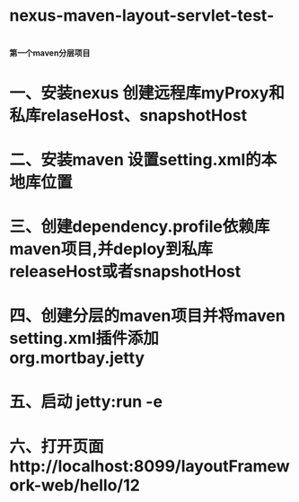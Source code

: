 # nexus-maven-layout-servlet-test-
# <H4>第一个maven分层项目</H4>

# <div>
# 一、安装nexus 创建远程库myProxy和私库relaseHost、snapshotHost
# 二、安装maven 设置setting.xml的本地库位置
# 三、创建dependency.profile依赖库maven项目,并deploy到私库releaseHost或者snapshotHost
# 四、创建分层的maven项目并将maven setting.xml插件添加<pluginGroup>org.mortbay.jetty</pluginGroup>
# 五、启动 jetty:run -e
# 六、打开页面http://localhost:8099/layoutFramework-web/hello/12
# </div>
